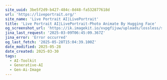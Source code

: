 ```yaml
---
site_uuid: 3be5f2d9-b427-484c-8d48-fa532877618d
url: 'https://liveportrait.org/'
site_name: 'Live Portrait AI|LivePortrait'
title: 'Live Portrait AI|LivePortrait-Photo Animate By Hugging Face'
og_screenshot_url: 'https://ik.imagekit.io/xvpgfijuw/uploads/lossless/screenshots/20250528_Live_Portait_AI_og_screenshot.jpeg'
jina_last_request: '2025-03-09T06:45:09.367Z'
jina_error: 'Error occurred'
og_last_fetch: '2025-05-28T15:04:39.100Z'
date_modified: 2025-05-28
date_created: 2025-03-30
tags:
  - AI-Toolkit
  - Generative-AI
  - Gen-Ai-Image
---
```


